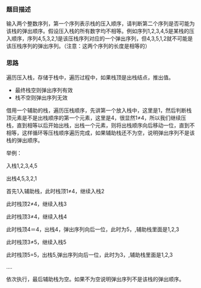 ### 题目描述

输入两个整数序列，第一个序列表示栈的压入顺序，请判断第二个序列是否可能为该栈的弹出顺序。假设压入栈的所有数字均不相等。例如序列1,2,3,4,5是某栈的压入顺序，序列4,5,3,2,1是该压栈序列对应的一个弹出序列，但4,3,5,1,2就不可能是该压栈序列的弹出序列。（注意：这两个序列的长度是相等的）

### 思路

遍历压入栈，存储于栈中，遍历过程中，如果栈顶是出栈结点，推出值。

- 最终栈空则弹出序列有效
- 栈不空则弹出序列无效


借用一个辅助的栈，遍历压栈顺序，先讲第一个放入栈中，这里是1，然后判断栈顶元素是不是出栈顺序的第一个元素，这里是4，很显然1≠4，所以我们继续压栈，直到相等以后开始出栈，出栈一个元素，则将出栈顺序向后移动一位，直到不相等，这样循环等压栈顺序遍历完成，如果辅助栈还不为空，说明弹出序列不是该栈的弹出顺序。

举例：

入栈1,2,3,4,5

出栈4,5,3,2,1

首先1入辅助栈，此时栈顶1≠4，继续入栈2

此时栈顶2≠4，继续入栈3

此时栈顶3≠4，继续入栈4

此时栈顶4＝4，出栈4，弹出序列向后一位，此时为5，,辅助栈里面是1,2,3

此时栈顶3≠5，继续入栈5

此时栈顶5=5，出栈5,弹出序列向后一位，此时为3，,辅助栈里面是1,2,3

….

依次执行，最后辅助栈为空。如果不为空说明弹出序列不是该栈的弹出顺序。
